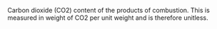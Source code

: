 Carbon dioxide (CO2) content of the products of combustion. This is measured in weight of CO2 per unit weight and is therefore unitless.
